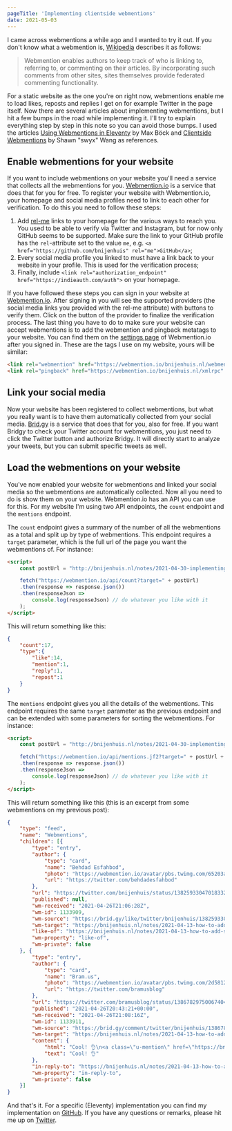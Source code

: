 ```yaml
---
pageTitle: 'Implementing clientside webmentions'
date: 2021-05-03
---
```

I came across webmentions a while ago and I wanted to try it out. If you don't know what a webmention is, [Wikipedia](https://en.wikipedia.org/wiki/Webmention) describes it as follows:

> Webmention enables authors to keep track of who is linking to, referring to, or commenting on their articles. By incorporating such comments from other sites, sites themselves provide federated commenting functionality.

For a static website as the one you're on right now, webmentions enable me to load likes, reposts and replies I get on for example Twitter in the page itself. Now there are several articles about implementing webmentions, but I hit a few bumps in the road while implementing it. I'll try to explain everything step by step in this note so you can avoid those bumps. I used the articles [Using Webmentions in Eleventy](https://mxb.dev/blog/using-webmentions-on-static-sites/) by Max Böck and [Clientside Webmentions](https://www.swyx.io/clientside-webmentions/) by Shawn "swyx" Wang as references.

## Enable webmentions for your website

If you want to include webmentions on your website you'll need a service that collects all the webmentions for you. [Webmention.io](https://webmention.io/) is a service that does that for you for free. To register your website with Webmention.io, your homepage and social media profiles need to link to each other for verification. To do this you need to follow these steps:

1. Add [rel-me](https://indieweb.org/rel-me) links to your homepage for the various ways to reach you. You used to be able to verify via Twitter and Instagram, but for now only GitHub seems to be supported. Make sure the link to your GitHub profile has the `rel`-attribute set to the value `me`, e.g. `<a href="https://github.com/bnijenhuis" rel="me">GitHub</a>`;
2. Every social media profile you linked to must have a link back to your website in your profile. This is used for the verification process;
3. Finally, include `<link rel="authorization_endpoint" href="https://indieauth.com/auth">` on your homepage.

If you have followed these steps you can sign in your website at [Webmention.io](https://webmention.io/). After signing in you will see the supported providers (the social media links you provided with the rel-me attribute) with buttons to verify them. Click on the button of the provider to finalize the verification process. The last thing you have to do to make sure your website can accept webmentions is to add the webmention and pingback metatags to your website. You can find them on the [settings page](https://webmention.io/settings) of Webmention.io after you signed in. These are the tags I use on my website, yours will be similar:

``` html
<link rel="webmention" href="https://webmention.io/bnijenhuis.nl/webmention" />
<link rel="pingback" href="https://webmention.io/bnijenhuis.nl/xmlrpc" />
```

## Link your social media

Now your website has been registered to collect webmentions, but what you really want is to have them automatically collected from your social media. [Brid.gy](https://webmention.io/) is a service that does that for you, also for free. If you want Bridgy to check your Twitter account for webmentions, you just need to click the Twitter button and authorize Bridgy. It will directly start to analyze your tweets, but you can submit specific tweets as well.

## Load the webmentions on your website

You've now enabled your website for webmentions and linked your social media so the webmentions are automatically collected. Now all you need to do is show them on your website. Webmention.io has an API you can use for this. For my website I'm using two API endpoints, the `count` endpoint and the `mentions` endpoint. 

The `count` endpoint gives a summary of the number of all the webmentions as a total and split up by type of webmentions. This endpoint requires a `target` parameter, which is the full url of the page you want the webmentions of. For instance:

``` html
<script>
    const postUrl = "http://bnijenhuis.nl/notes/2021-04-30-implementing-clientside-webmentions/";

    fetch("https://webmention.io/api/count?target=" + postUrl)
    .then(response => response.json())
    .then(responseJson => 
        console.log(responseJson) // do whatever you like with it
    );
</script>
```

This will return something like this:

``` json
{
    "count":17,
    "type":{
        "like":14,
        "mention":1,
        "reply":1,
        "repost":1
    }
}
```

The `mentions` endpoint gives you all the details of the webmentions. This endpoint requires the same `target` parameter as the previous endpoint and can be extended with some parameters for sorting the webmentions. For instance:

``` html
<script>
    const postUrl = "http://bnijenhuis.nl/notes/2021-04-30-implementing-clientside-webmentions/";

    fetch("https://webmention.io/api/mentions.jf2?target=" + postUrl + "&sort-by=published&sort-dir=up")
    .then(response => response.json())
    .then(responseJson => 
        console.log(responseJson) // do whatever you like with it
    );
</script>
```

This will return something like this (this is an excerpt from some webmentions on my previous post):

``` json
{
    "type": "feed",
    "name": "Webmentions",
    "children": [{
        "type": "entry",
        "author": {
            "type": "card",
            "name": "Behdad Esfahbod",
            "photo": "https://webmention.io/avatar/pbs.twimg.com/65203a0b3d791846c880319f60dcdb423fc4246ea31f51b82c4ddc6c7819329f.jpg",
            "url": "https://twitter.com/behdadesfahbod"
        },
        "url": "https://twitter.com/bnijenhuis/status/1382593304701833216#favorited-by-15402347",
        "published": null,
        "wm-received": "2021-04-26T21:06:28Z",
        "wm-id": 1133909,
        "wm-source": "https://brid.gy/like/twitter/bnijenhuis/1382593304701833216/15402347",
        "wm-target": "https://bnijenhuis.nl/notes/2021-04-13-how-to-add-self-hosted-variable-fonts-to-your-website/",
        "like-of": "https://bnijenhuis.nl/notes/2021-04-13-how-to-add-self-hosted-variable-fonts-to-your-website/",
        "wm-property": "like-of",
        "wm-private": false
    }, {
        "type": "entry",
        "author": {
            "type": "card",
            "name": "Bram.us",
            "photo": "https://webmention.io/avatar/pbs.twimg.com/2d58128eca8ca19f950d63446a08ff738b7629792495ae912ca559c3b5aa9503.jpg",
            "url": "https://twitter.com/bramusblog"
        },
        "url": "https://twitter.com/bramusblog/status/1386782975006740480",
        "published": "2021-04-26T20:43:21+00:00",
        "wm-received": "2021-04-26T21:08:16Z",
        "wm-id": 1133911,
        "wm-source": "https://brid.gy/comment/twitter/bnijenhuis/1386782265552801801/1386782975006740480",
        "wm-target": "https://bnijenhuis.nl/notes/2021-04-13-how-to-add-self-hosted-variable-fonts-to-your-website/",
        "content": {
            "html": "Cool! 👌\n<a class=\"u-mention\" href=\"https://bnijenhuis.nl/\"></a>\n<a class=\"u-mention\" href=\"https://twitter.com/bnijenhuis\"></a>",
            "text": "Cool! 👌"
        },
        "in-reply-to": "https://bnijenhuis.nl/notes/2021-04-13-how-to-add-self-hosted-variable-fonts-to-your-website/",
        "wm-property": "in-reply-to",
        "wm-private": false
    }]
}
```

And that's it. For a specific (Eleventy) implementation you can find my implementation on [GitHub](https://github.com/bnijenhuis/bnijenhuis-nl/blob/main/_includes/webmentions.liquid). If you have any questions or remarks, please hit me up on [Twitter](https://twitter.com/bnijenhuis/).
